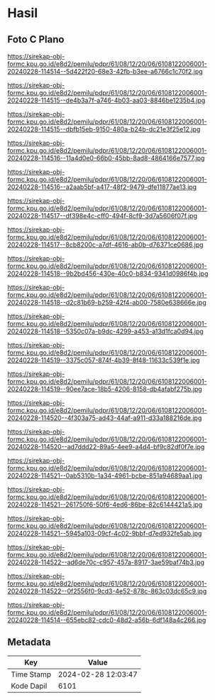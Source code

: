 # Hasil

## Foto C Plano

https://sirekap-obj-formc.kpu.go.id/e8d2/pemilu/pdpr/61/08/12/20/06/6108122006001-20240228-114514--5d422f20-68e3-42fb-b3ee-a6766c1c70f2.jpg

https://sirekap-obj-formc.kpu.go.id/e8d2/pemilu/pdpr/61/08/12/20/06/6108122006001-20240228-114515--de4b3a7f-a746-4b03-aa03-8846be1235b4.jpg

https://sirekap-obj-formc.kpu.go.id/e8d2/pemilu/pdpr/61/08/12/20/06/6108122006001-20240228-114515--dbfb15eb-9150-480a-b24b-dc21e3f25e12.jpg

https://sirekap-obj-formc.kpu.go.id/e8d2/pemilu/pdpr/61/08/12/20/06/6108122006001-20240228-114516--11a4d0e0-66b0-45bb-8ad8-4864166e7577.jpg

https://sirekap-obj-formc.kpu.go.id/e8d2/pemilu/pdpr/61/08/12/20/06/6108122006001-20240228-114516--a2aab5bf-a417-48f2-9479-dfe11877ae13.jpg

https://sirekap-obj-formc.kpu.go.id/e8d2/pemilu/pdpr/61/08/12/20/06/6108122006001-20240228-114517--df398e4c-cff0-494f-8cf9-3d7a5606f07f.jpg

https://sirekap-obj-formc.kpu.go.id/e8d2/pemilu/pdpr/61/08/12/20/06/6108122006001-20240228-114517--8cb8200c-a7df-4616-ab0b-d76371ce0686.jpg

https://sirekap-obj-formc.kpu.go.id/e8d2/pemilu/pdpr/61/08/12/20/06/6108122006001-20240228-114518--9b2bd456-430e-40c0-b834-9341d0986f4b.jpg

https://sirekap-obj-formc.kpu.go.id/e8d2/pemilu/pdpr/61/08/12/20/06/6108122006001-20240228-114518--d2c81b69-b259-42f4-ab00-7580e638666e.jpg

https://sirekap-obj-formc.kpu.go.id/e8d2/pemilu/pdpr/61/08/12/20/06/6108122006001-20240228-114518--5350c07a-b9dc-4299-a453-a13d1fca0d94.jpg

https://sirekap-obj-formc.kpu.go.id/e8d2/pemilu/pdpr/61/08/12/20/06/6108122006001-20240228-114519--3375c057-874f-4b39-8f48-11633c539f1e.jpg

https://sirekap-obj-formc.kpu.go.id/e8d2/pemilu/pdpr/61/08/12/20/06/6108122006001-20240228-114519--90ee7ace-18b5-4206-8158-db4afabf275b.jpg

https://sirekap-obj-formc.kpu.go.id/e8d2/pemilu/pdpr/61/08/12/20/06/6108122006001-20240228-114520--4f303a75-ad43-44af-a911-d33a188216de.jpg

https://sirekap-obj-formc.kpu.go.id/e8d2/pemilu/pdpr/61/08/12/20/06/6108122006001-20240228-114520--ad7ddd22-89a5-4ee9-a4d4-bf9c82df0f7e.jpg

https://sirekap-obj-formc.kpu.go.id/e8d2/pemilu/pdpr/61/08/12/20/06/6108122006001-20240228-114521--0ab5310b-1a34-4961-bcbe-851a94689aa1.jpg

https://sirekap-obj-formc.kpu.go.id/e8d2/pemilu/pdpr/61/08/12/20/06/6108122006001-20240228-114521--261750f6-50f6-4ed6-86be-82c6144421a5.jpg

https://sirekap-obj-formc.kpu.go.id/e8d2/pemilu/pdpr/61/08/12/20/06/6108122006001-20240228-114521--5945a103-09cf-4c02-9bbf-d7ed932fe5ab.jpg

https://sirekap-obj-formc.kpu.go.id/e8d2/pemilu/pdpr/61/08/12/20/06/6108122006001-20240228-114522--ad6de70c-c957-457a-8917-3ae59baf74b3.jpg

https://sirekap-obj-formc.kpu.go.id/e8d2/pemilu/pdpr/61/08/12/20/06/6108122006001-20240228-114522--0f2556f0-9cd3-4e52-878c-863c03dc65c9.jpg

https://sirekap-obj-formc.kpu.go.id/e8d2/pemilu/pdpr/61/08/12/20/06/6108122006001-20240228-114514--655ebc82-cdc0-48d2-a56b-6df148a4c266.jpg


## Metadata

| Key        | Value               |
| ---------- | ------------------- |
| Time Stamp | 2024-02-28 12:03:47 |
| Kode Dapil | 6101                |




